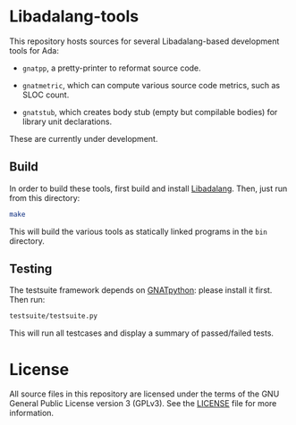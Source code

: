 Libadalang-tools
================

This repository hosts sources for several Libadalang-based development tools
for Ada:

* `gnatpp`, a pretty-printer to reformat source code.

* `gnatmetric`, which can compute various source code metrics, such as SLOC
  count.

* `gnatstub`, which creates body stub (empty but compilable bodies) for library
  unit declarations.

These are currently under development.


Build
-----

In order to build these tools, first build and install
[Libadalang](https://github.com/AdaCore/libadalang/). Then, just run from this
directory:

```sh
make
```

This will build the various tools as statically linked programs in the `bin`
directory.


Testing
-------

The testsuite framework depends on
[GNATpython](https://github.com/Nikokrock/gnatpython): please install it first.
Then run:

```sh
testsuite/testsuite.py
```

This will run all testcases and display a summary of passed/failed tests.


License
=======

All source files in this repository are licensed under the terms of the GNU
General Public License version 3 (GPLv3). See the [LICENSE](LICENSE) file for
more information.
